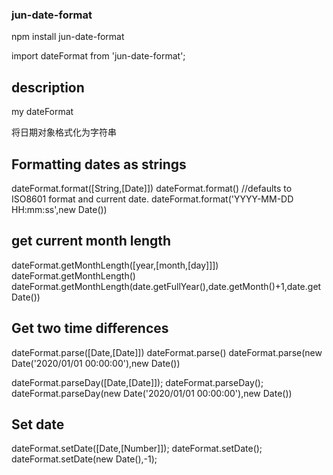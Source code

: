 
### jun-date-format

npm install jun-date-format

import dateFormat from 'jun-date-format';

## description 
my dateFormat

将日期对象格式化为字符串

## Formatting dates as strings
dateFormat.format([String,[Date]])
dateFormat.format() //defaults to ISO8601 format and current date.
dateFormat.format('YYYY-MM-DD HH:mm:ss',new Date())


## get current month length
dateFormat.getMonthLength([year,[month,[day]]])
dateFormat.getMonthLength()
dateFormat.getMonthLength(date.getFullYear(),date.getMonth()+1,date.getDate())


## Get two time differences
dateFormat.parse([Date,[Date]])
dateFormat.parse()
dateFormat.parse(new Date('2020/01/01 00:00:00'),new Date())

dateFormat.parseDay([Date,[Date]]);
dateFormat.parseDay();
dateFormat.parseDay(new Date('2020/01/01 00:00:00'),new Date())


## Set date
dateFormat.setDate([Date,[Number]]);
dateFormat.setDate();
dateFormat.setDate(new Date(),-1);